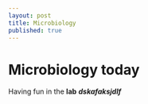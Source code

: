 ```yaml
---
layout: post
title: Microbiology
published: true
---
```



# Microbiology today

Having fun in the **lab**
_**dskafaksjdlf**_